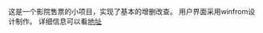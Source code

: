 这是一个影院售票的小项目，实现了基本的增删改查。
用户界面采用winfrom设计制作。
详细信息可以看[地址](https://spreadwings-sky.github.io/2020/08/18/%E5%BD%B1%E9%99%A2%E5%94%AE%E7%A5%A8%E7%B3%BB%E7%BB%9F/)
